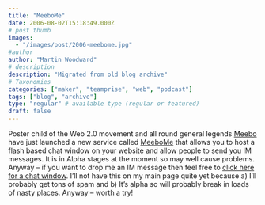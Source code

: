 ```yaml
---
title: "MeeboMe"
date: 2006-08-02T15:18:49.000Z
# post thumb
images:
  - "/images/post/2006-meebome.jpg"
#author
author: "Martin Woodward"
# description
description: "Migrated from old blog archive"
# Taxonomies
categories: ["maker", "teamprise", "web", "podcast"]
tags: ["blog", "archive"]
type: "regular" # available type (regular or featured)
draft: false
---
```

Poster child of the Web 2.0 movement and all round general legends [Meebo](http://www.meebo.com/) have just launched a new service called [MeeboMe](http://www.meebome.com/) that allows you to host a flash based chat window on your website and allow people to send you IM messages.  It is in Alpha stages at the moment so may well cause problems.  Anyway – if you want to drop me an IM message then feel free to [click here for a chat window](http://www.woodwardweb.com/chat.html).  I’ll not have this on my main page quite yet because a)  I’ll probably get tons of spam and b) It’s alpha so will probably break in loads of nasty places.  Anyway – worth a try!